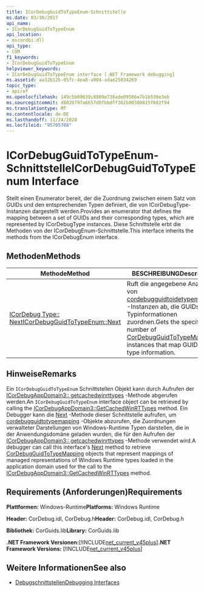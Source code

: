 ```yaml
---
title: ICorDebugGuidToTypeEnum-Schnittstelle
ms.date: 03/30/2017
api_name:
- ICorDebugGuidToTypeEnum
api_location:
- mscordbi.dll
api_type:
- COM
f1_keywords:
- ICorDebugGuidToTypeEnum
helpviewer_keywords:
- ICorDebugGuidToTypeEnum interface [.NET Framework debugging]
ms.assetid: aa32b12b-05fc-4ea8-a904-adae25034269
topic_type:
- apiref
ms.openlocfilehash: 149c5b09639c8809e736ade09566e7b1b530e3eb
ms.sourcegitcommit: d8020797a6657d0fbbdff362b80300815f682f94
ms.translationtype: MT
ms.contentlocale: de-DE
ms.lasthandoff: 11/24/2020
ms.locfileid: "95705708"
---
```

# <a name="icordebugguidtotypeenum-interface"></a><span data-ttu-id="0b932-102">ICorDebugGuidToTypeEnum-Schnittstelle</span><span class="sxs-lookup"><span data-stu-id="0b932-102">ICorDebugGuidToTypeEnum Interface</span></span>

<span data-ttu-id="0b932-103">Stellt einen Enumerator bereit, der die Zuordnung zwischen einem Satz von GUIDs und den entsprechenden Typen definiert, die von ICorDebugType-Instanzen dargestellt werden.</span><span class="sxs-lookup"><span data-stu-id="0b932-103">Provides an enumerator that defines the mapping between a set of GUIDs and their corresponding types, which are represented by ICorDebugType instances.</span></span> <span data-ttu-id="0b932-104">Diese Schnittstelle erbt die Methoden von der ICorDebugEnum-Schnittstelle.</span><span class="sxs-lookup"><span data-stu-id="0b932-104">This interface inherits the methods from the ICorDebugEnum interface.</span></span>  
  
## <a name="methods"></a><span data-ttu-id="0b932-105">Methoden</span><span class="sxs-lookup"><span data-stu-id="0b932-105">Methods</span></span>  
  
|<span data-ttu-id="0b932-106">Methode</span><span class="sxs-lookup"><span data-stu-id="0b932-106">Method</span></span>|<span data-ttu-id="0b932-107">BESCHREIBUNG</span><span class="sxs-lookup"><span data-stu-id="0b932-107">Description</span></span>|  
|------------|-----------------|  
|[<span data-ttu-id="0b932-108">ICorDebug Type:: Next</span><span class="sxs-lookup"><span data-stu-id="0b932-108">ICorDebugGuidToTypeEnum::Next</span></span>](icordebugguidtotypeenum-next-method.md)|<span data-ttu-id="0b932-109">Ruft die angegebene Anzahl von [cordebugguidtoidetypemapping](cordebugguidtotypemapping-structure.md) -Instanzen ab, die GUIDs Typinformationen zuordnen.</span><span class="sxs-lookup"><span data-stu-id="0b932-109">Gets the specified number of [CorDebugGuidToTypeMapping](cordebugguidtotypemapping-structure.md) instances that map GUIDs to type information.</span></span>|  
  
## <a name="remarks"></a><span data-ttu-id="0b932-110">Hinweise</span><span class="sxs-lookup"><span data-stu-id="0b932-110">Remarks</span></span>  

 <span data-ttu-id="0b932-111">Ein `ICorDebugGuidToTypeEnum` Schnittstellen Objekt kann durch Aufrufen der [ICorDebugAppDomain3:: getcachedwinrttypes](icordebugappdomain3-getcachedwinrttypes-method.md) -Methode abgerufen werden.</span><span class="sxs-lookup"><span data-stu-id="0b932-111">An `ICorDebugGuidToTypeEnum` interface object can be retrieved by calling the [ICorDebugAppDomain3::GetCachedWinRTTypes](icordebugappdomain3-getcachedwinrttypes-method.md) method.</span></span> <span data-ttu-id="0b932-112">Ein Debugger kann die [Next](icordebugguidtotypeenum-next-method.md) -Methode dieser Schnittstelle aufrufen, um [cordebugguidtotypemapping](cordebugguidtotypemapping-structure.md) -Objekte abzurufen, die Zuordnungen verwalteter Darstellungen von Windows-Runtime Typen darstellen, die in der Anwendungsdomäne geladen wurden, die für den Aufrufen der [ICorDebugAppDomain3:: getcachedwinrttypes](icordebugappdomain3-getcachedwinrttypes-method.md) -Methode verwendet wird.</span><span class="sxs-lookup"><span data-stu-id="0b932-112">A debugger can call this interface's [Next](icordebugguidtotypeenum-next-method.md) method to retrieve [CorDebugGuidToTypeMapping](cordebugguidtotypemapping-structure.md) objects that represent mappings of managed representations of Windows Runtime types loaded in the application domain used for the call to the [ICorDebugAppDomain3::GetCachedWinRTTypes](icordebugappdomain3-getcachedwinrttypes-method.md) method.</span></span>  
  
## <a name="requirements"></a><span data-ttu-id="0b932-113">Requirements (Anforderungen)</span><span class="sxs-lookup"><span data-stu-id="0b932-113">Requirements</span></span>  

 <span data-ttu-id="0b932-114">**Plattformen:** Windows-Runtime</span><span class="sxs-lookup"><span data-stu-id="0b932-114">**Platforms:** Windows Runtime</span></span>  
  
 <span data-ttu-id="0b932-115">**Header:** CorDebug.idl, CorDebug.h</span><span class="sxs-lookup"><span data-stu-id="0b932-115">**Header:** CorDebug.idl, CorDebug.h</span></span>  
  
 <span data-ttu-id="0b932-116">**Bibliothek:** CorGuids.lib</span><span class="sxs-lookup"><span data-stu-id="0b932-116">**Library:** CorGuids.lib</span></span>  
  
 <span data-ttu-id="0b932-117">**.NET Framework Versionen:**[!INCLUDE[net_current_v45plus](../../../../includes/net-current-v45plus-md.md)]</span><span class="sxs-lookup"><span data-stu-id="0b932-117">**.NET Framework Versions:** [!INCLUDE[net_current_v45plus](../../../../includes/net-current-v45plus-md.md)]</span></span>  
  
## <a name="see-also"></a><span data-ttu-id="0b932-118">Weitere Informationen</span><span class="sxs-lookup"><span data-stu-id="0b932-118">See also</span></span>

- [<span data-ttu-id="0b932-119">Debugschnittstellen</span><span class="sxs-lookup"><span data-stu-id="0b932-119">Debugging Interfaces</span></span>](debugging-interfaces.md)
